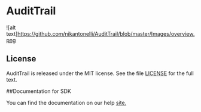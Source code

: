 AuditTrail
=========================

![alt text]https://github.com/nikantonelli/AuditTrail/blob/master/Images/overview.png


## License

AuditTrail is released under the MIT license.  See the file [LICENSE](./LICENSE) for the full text.

##Documentation for SDK

You can find the documentation on our help [site.](https://help.rallydev.com/apps/2.1/doc/)
